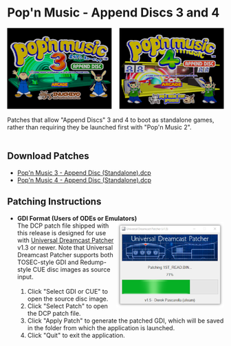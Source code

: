 <h1>Pop'n Music - Append Discs 3 and 4</h1>
<p align="center"><img width="521" height="188" src="https://github.com/DerekPascarella/PopnMusicAppendDiscs-StandalonePatchDreamcast/blob/main/pop_n_music_append_disc_title_screens.png?raw=true"></p>
Patches that allow "Append Discs" 3 and 4 to boot as standalone games, rather than requiring they be launched first with "Pop'n Music 2".
<br><br>

<h2>Download Patches</h2>
<ul>
 <li><a href="https://github.com/DerekPascarella/PopnMusicAppendDiscs-StandalonePatchDreamcast/raw/main/Pop'n%20Music%203%20-%20Append%20Disc%20(Standalone).dcp">Pop'n Music 3 - Append Disc (Standalone).dcp</a></li>
 <li><a href="https://github.com/DerekPascarella/PopnMusicAppendDiscs-StandalonePatchDreamcast/raw/main/Pop'n%20Music%204%20-%20Append%20Disc%20(Standalone).dcp">Pop'n Music 4 - Append Disc (Standalone).dcp</a></li>
</ul>

<h2>Patching Instructions</h2>
<ul>
 <li><b>GDI Format (Users of ODEs or Emulators)</b><br><img align="right" width="250" src="https://github.com/DerekPascarella/UniversalDreamcastPatcher/blob/main/screenshots/screenshot.png?raw=true">The DCP patch file shipped with this release is designed for use with <a href="https://github.com/DerekPascarella/UniversalDreamcastPatcher">Universal Dreamcast Patcher</a> v1.3 or newer.  Note that Universal Dreamcast Patcher supports both TOSEC-style GDI and Redump-style CUE disc images as source input.<br><br><ol type="1"><li>Click "Select GDI or CUE" to open the source disc image.</li><li>Click "Select Patch" to open the DCP patch file.</li><li>Click "Apply Patch" to generate the patched GDI, which will be saved in the folder from which the application is launched.</li><li>Click "Quit" to exit the application.</li></ol></li>
